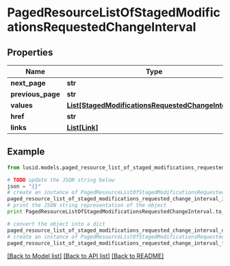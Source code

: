 # PagedResourceListOfStagedModificationsRequestedChangeInterval


## Properties
Name | Type | Description | Notes
------------ | ------------- | ------------- | -------------
**next_page** | **str** |  | [optional] 
**previous_page** | **str** |  | [optional] 
**values** | [**List[StagedModificationsRequestedChangeInterval]**](StagedModificationsRequestedChangeInterval.md) |  | 
**href** | **str** |  | [optional] 
**links** | [**List[Link]**](Link.md) |  | [optional] 

## Example

```python
from lusid.models.paged_resource_list_of_staged_modifications_requested_change_interval import PagedResourceListOfStagedModificationsRequestedChangeInterval

# TODO update the JSON string below
json = "{}"
# create an instance of PagedResourceListOfStagedModificationsRequestedChangeInterval from a JSON string
paged_resource_list_of_staged_modifications_requested_change_interval_instance = PagedResourceListOfStagedModificationsRequestedChangeInterval.from_json(json)
# print the JSON string representation of the object
print PagedResourceListOfStagedModificationsRequestedChangeInterval.to_json()

# convert the object into a dict
paged_resource_list_of_staged_modifications_requested_change_interval_dict = paged_resource_list_of_staged_modifications_requested_change_interval_instance.to_dict()
# create an instance of PagedResourceListOfStagedModificationsRequestedChangeInterval from a dict
paged_resource_list_of_staged_modifications_requested_change_interval_form_dict = paged_resource_list_of_staged_modifications_requested_change_interval.from_dict(paged_resource_list_of_staged_modifications_requested_change_interval_dict)
```
[[Back to Model list]](../README.md#documentation-for-models) [[Back to API list]](../README.md#documentation-for-api-endpoints) [[Back to README]](../README.md)


